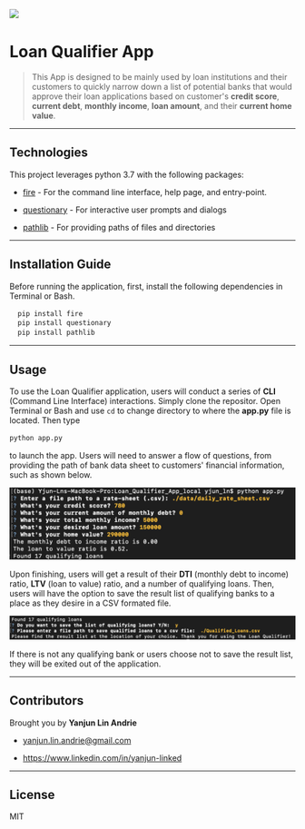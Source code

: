 ![](https://www.mtgprofessor.com/images/canstockphoto18796600.jpg)
# Loan Qualifier App

>This App is designed to be mainly used by loan institutions and their customers to quickly narrow down a list of potential banks that would approve their loan applications based on customer's **credit score**, **current debt**, **monthly income**, **loan amount**, and their **current home value**.
---

## Technologies
This project leverages python 3.7 with the following packages:

* [fire](https://github.com/google/python-fire) - For the command line interface, help page, and entry-point.

* [questionary](https://github.com/tmbo/questionary) - For interactive user prompts and dialogs

* [pathlib](https://docs.python.org/3/library/pathlib.html) - For providing paths of files and directories

---

## Installation Guide

Before running the application, first, install the following dependencies in Terminal or Bash.

```python
  pip install fire
  pip install questionary
  pip install pathlib
```

---

## Usage

To use the Loan Qualifier application, users will conduct a series of **CLI** (Command Line Interface) interactions. Simply clone the repositor. Open Terminal or Bash and use `cd` to change directory to where the **app.py** file is located. Then type

```python
python app.py
```
to launch the app. Users will need to answer a flow of questions, from providing the path of bank data sheet to customers' financial information, such as shown below. 

![example](loan_qualifier_app/Images/example.png)

Upon finishing, users will get a result of their **DTI** (monthly debt to income) ratio, **LTV** (loan to value) ratio, and a number of qualifying loans. Then, users will have the option to save the result list of qualifying banks to a place as they desire in a CSV formated file.

![save_file](loan_qualifier_app/Images/save_file.png)

If there is not any qualifying bank or users choose not to save the result list, they will be exited out of the application.

---

## Contributors

Brought you by **Yanjun Lin Andrie**

* yanjun.lin.andrie@gmail.com

* https://www.linkedin.com/in/yanjun-linked

---

## License

MIT
